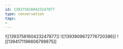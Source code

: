 ```yaml
---
id: 1393758160423247877
type: conversation
tags:
- 
---
```

![[1393758160423247877]]
![[1393909672776720386]]
![[1394171196606799875]]

